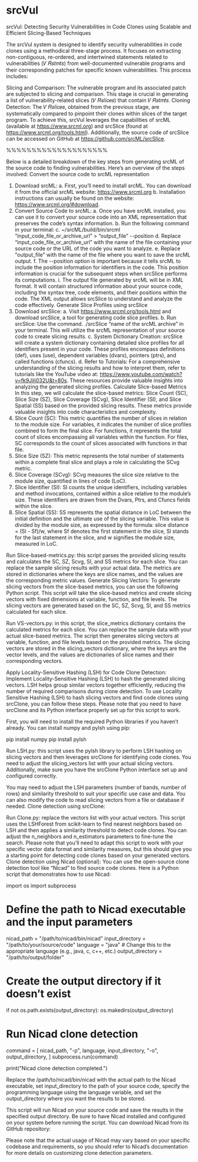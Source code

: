 # srcVul
srcVul: Detecting Security Vulnerabilities in Code Clones using Scalable and Efficient Slicing-Based Techniques

The srcVul system is designed to identify security vulnerabilities in code clones using a methodical three-stage process. It focuses on extracting non-contiguous, re-ordered, and intertwined statements related to vulnerabilities (𝑉 𝑅𝑠𝑡𝑚𝑡𝑠) from well-documented vulnerable programs and their corresponding patches for specific known vulnerabilities. This process includes:

Slicing and Comparison: The vulnerable program and its associated patch are subjected to slicing and comparison. This stage is crucial in generating a list of vulnerability-related slices (𝑉 𝑅𝑠𝑙𝑖𝑐𝑒𝑠) that contain 𝑉 𝑅𝑠𝑡𝑚𝑡𝑠.
Cloning Detection: The 𝑉 𝑅𝑠𝑙𝑖𝑐𝑒𝑠, obtained from the previous stage, are systematically compared to pinpoint their clones within slices of the target program.
To achieve this, srcVul leverages the capabilities of srcML (available at https://www.srcml.org) and srcSlice (found at https://www.srcml.org/tools.html). Additionally, the source code of srcSlice can be accessed on GitHub at https://github.com/srcML/srcSlice.

%%%%%%%%%%%%%%%%%%%%

Below is a detailed breakdown of the key steps from generating srcML of the source code to finding vulnerabilities. Here’s an overview of the steps involved:
Convert the source code to srcML representation
1.	Download srcML:
a.	First, you’ll need to install srcML. You can download it from the official srcML website: https://www.srcml.org
b.	Installation instructions can usually be found on the website: https://www.srcml.org/#download. 
2.	Convert Source Code to srcML:
a.	Once you have srcML installed, you can use it to convert your source code into an XML representation that preserves the code’s syntax information.
b.	Run the following command in your terminal: 
c.	~/srcML/build/bin/srcml “input_code_file_or_archive_url” > “output_file” --position
d.	Replace “input_code_file_or_archive_url” with the name of the file containing your source code or the URL of the code you want to analyze.
e.	Replace "output_file" with the name of the file where you want to save the srcML output.
f.	The --position option is important because it tells srcML to include the position information for identifiers in the code. This position information is crucial for the subsequent steps when srcSlice performs its computations.
i.	The output file generated by srcML will be in XML format. It will contain structured information about your source code, including the syntax tree, code elements, and their positions within the code. The XML output allows srcSlice to understand and analyze the code effectively.
Generate Slice Profiles using srcSlice
1.	Download srcSlice: 
a.	Visit https://www.srcml.org/tools.html and download srcSlice, a tool for generating code slice profiles.
b.	Run srcSlice: Use the command. ./srcSlice “name of the srcML archive” in your terminal. This will utilize the srcML representation of your source code to create slicing results.
c.	System Dictionary Creation: srcSlice will create a system dictionary containing detailed slice profiles for all identifiers present in your code. These profiles encompass definitions (def), uses (use), dependent variables (dvars), pointers (ptrs), and called functions (cfuncs).
d.	Refer to Tutorials: For a comprehensive understanding of the slicing results and how to interpret them, refer to tutorials like the YouTube video at: https://www.youtube.com/watch?v=fk9JiIi032U&t=80s. These resources provide valuable insights into analyzing the generated slicing profiles.
Calculate Slice-based Metrics
In this step, we will calculate the slice-based metrics: Slice Count (SC), Slice Size (SZ), Slice Coverage (SCvg), Slice Identifier (SI), and Slice Spatial (SS) based on the provided slicing results. These metrics provide valuable insights into code characteristics and complexity.
1.	Slice Count (SC): This metric quantifies the number of slices in relation to the module size. For variables, it indicates the number of slice profiles combined to form the final slice. For functions, it represents the total count of slices encompassing all variables within the function. For files, SC corresponds to the count of slices associated with functions in that file.
2.	Slice Size (SZ): This metric represents the total number of statements within a complete final slice and plays a role in calculating the SCvg metric.
3.	Slice Coverage (SCvg): SCvg measures the slice size relative to the module size, quantified in lines of code (LoC).
4.	Slice Identifier (SI): SI counts the unique identifiers, including variables and method invocations, contained within a slice relative to the module’s size. These identifiers are drawn from the Dvars, Ptrs, and Cfuncs fields within the slice. 
5.	Slice Spatial (SS): SS represents the spatial distance in LoC between the initial definition and the ultimate use of the slicing variable. This value is divided by the module size, as expressed by the formula: slice distance = (Sl - Sf)/w, where Sf denotes the first statement in the slice, Sl stands for the last statement in the slice, and w signifies the module size, measured in LoC.

Run Slice-based-metrics.py: this script parses the provided slicing results and calculates the SC, SZ, Scvg, SI, and SS metrics for each slice. You can replace the sample slicing results with your actual data. The metrics are stored in dictionaries where the keys are slice names, and the values are the corresponding metric values.
Generate Slicing Vectors:
To generate slicing vectors from the slice-based metrics, you can use the following Python script. This script will take the slice-based metrics and create slicing vectors with fixed dimensions at variable, function, and file levels. The slicing vectors are generated based on the SC, SZ, Scvg, SI, and SS metrics calculated for each slice.

Run VS-vectors.py: in this script, the slice_metrics dictionary contains the calculated metrics for each slice. You can replace the sample data with your actual slice-based metrics. The script then generates slicing vectors at variable, function, and file levels based on the provided metrics. The slicing vectors are stored in the slicing_vectors dictionary, where the keys are the vector levels, and the values are dictionaries of slice names and their corresponding vectors.

Apply Locality-Sensitive Hashing (LSH) for Code Clone Detection: 
Implement Locality-Sensitive Hashing (LSH) to hash the generated slicing vectors. LSH helps group similar vectors together efficiently, reducing the number of required comparisons during clone detection. To use Locality Sensitive Hashing (LSH) to hash slicing vectors and find code clones using srcClone, you can follow these steps. Please note that you need to have srcClone and its Python interface properly set up for this script to work.

First, you will need to install the required Python libraries if you haven’t already. You can install numpy and pylsh using pip:

pip install numpy
pip install pylsh

Run LSH.py: this script uses the pylsh library to perform LSH hashing on slicing vectors and then leverages srcClone for identifying code clones. You need to adjust the slicing_vectors list with your actual slicing vectors. Additionally, make sure you have the srcClone Python interface set up and configured correctly.

You may need to adjust the LSH parameters (number of bands, number of rows) and similarity threshold to suit your specific use case and data. You can also modify the code to read slicing vectors from a file or database if needed.
Clone detection using srcClone: 

Run Clone.py: replace the vectors list with your actual vectors. This script uses the LSHForest from scikit-learn to find nearest neighbors based on LSH and then applies a similarity threshold to detect code clones. You can adjust the n_neighbors and n_estimators parameters to fine-tune the search. Please note that you’ll need to adapt this script to work with your specific vector data format and similarity measures, but this should give you a starting point for detecting code clones based on your generated vectors.
Clone detection using Nicad (optional): 
You can use the open-source clone detection tool like “Nicad” to find source code clones. Here is a Python script that demonstrates how to use Nicad:

import os
import subprocess

# Define the path to Nicad executable and the input parameters
nicad_path = "/path/to/nicad/bin/nicad"
input_directory = "/path/to/your/source/code"
language = "java"  # Change this to the appropriate language (e.g., java, c, c++, etc.)
output_directory = "/path/to/output/folder"

# Create the output directory if it doesn’t exist
if not os.path.exists(output_directory):
    os.makedirs(output_directory)

# Run Nicad clone detection
command = [
    nicad_path,
    "-p", language,
    input_directory,
    "-o", output_directory,
]
subprocess.run(command)

print("Nicad clone detection completed.")



Replace the /path/to/nicad/bin/nicad with the actual path to the Nicad executable, set input_directory to the path of your source code, specify the programming language using the language variable, and set the output_directory where you want the results to be stored.

This script will run Nicad on your source code and save the results in the specified output directory. Be sure to have Nicad installed and configured on your system before running the script. You can download Nicad from its GitHub repository: 

Please note that the actual usage of Nicad may vary based on your specific codebase and requirements, so you should refer to Nicad’s documentation for more details on customizing clone detection parameters.


